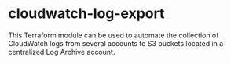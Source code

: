 # cloudwatch-log-export

This Terraform module can be used to automate the collection of CloudWatch logs from several accounts to S3 buckets 
located in a centralized Log Archive account.